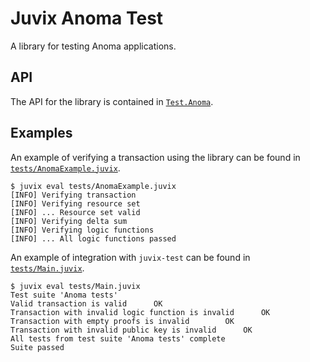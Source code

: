 # Juvix Anoma Test

A library for testing Anoma applications.

## API

The API for the library is contained in [`Test.Anoma`](./Test/Anoma.juvix).

## Examples

An example of verifying a transaction using the library can be found in [`tests/AnomaExample.juvix`](./tests/AnomaExample.juvix).

```
$ juvix eval tests/AnomaExample.juvix
[INFO] Verifying transaction
[INFO] Verifying resource set
[INFO] ... Resource set valid
[INFO] Verifying delta sum
[INFO] Verifying logic functions
[INFO] ... All logic functions passed
```

An example of integration with `juvix-test` can be found in [`tests/Main.juvix`](./test/Main.juvix).

```
$ juvix eval tests/Main.juvix
Test suite 'Anoma tests'
Valid transaction is valid		OK
Transaction with invalid logic function is invalid		OK
Transaction with empty proofs is invalid		OK
Transaction with invalid public key is invalid		OK
All tests from test suite 'Anoma tests' complete
Suite passed
```

